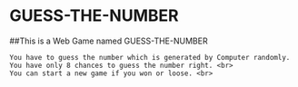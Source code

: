 # GUESS-THE-NUMBER
##This is a Web Game named GUESS-THE-NUMBER<br>
```
You have to guess the number which is generated by Computer randomly. You have only 8 chances to guess the number right. <br>
You can start a new game if you won or loose. <br>
```


